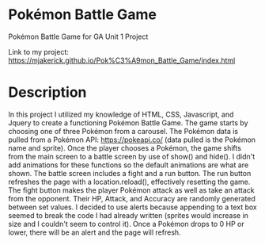 # Pokémon Battle Game

Pokémon Battle Game for GA Unit 1 Project

Link to my project: https://mjakerick.github.io/Pok%C3%A9mon_Battle_Game/index.html

# Description

In this project I utilized my knowledge of HTML, CSS, Javascript, and Jquery to create a functioning Pokémon Battle Game. The game starts by choosing one of three Pokémon from a carousel. The Pokémon data is pulled from a Pokémon API: https://pokeapi.co/ (data pulled is the Pokémon name and sprite). Once the player chooses a Pokémon, the game shifts from the main screen to a battle screen by use of show() and hide(). I didn't add animations for these functions so the default animations are what are shown. The battle screen includes a fight and a run button. The run button refreshes the page with a location.reload(), effectively resetting the game. The fight button makes the player Pokémon attack as well as take an attack from the opponent. Their HP, Attack, and Accuracy are randomly generated between set values. I decided to use alerts because appending to a text box seemed to break the code I had already written (sprites would increase in size and I couldn't seem to control it). Once a Pokémon drops to 0 HP or lower, there will be an alert and the page will refresh.
